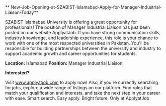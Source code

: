 ** New-Job-Opening-at-SZABIST-Islamabad-Apply-for-Manager-Industrial-Liaison-Today**

SZABIST Islamabad University is offering a great opportunity for professionals! The position of Manager Industrial Liaison has just been posted on our website ApplyatJob.
If you have strong communication skills, industry knowledge, and leadership experience, this role is your chance to work with one of the most respected universities in Pakistan. You'll be responsible for building partnerships between the university and industry to support academic growth and career opportunities for students.

**Location:** Islamabad
**Position:** Manager Industrial Liaison

**Interested?**

Visit www.applyatjob.com to apply now!
Also, if you're currently searching for jobs, explore a wide range of listings on our platform. Find roles that match your qualification and interests, and take the next step in your career with ease.
Smart search. Easy apply. Bright future.
Only at ApplyatJob
